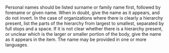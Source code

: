 Personal names should be listed surname or family name first, followed by forename or given name. When in doubt, give the name as it appears, and do not invert. In the case of organizations where there is clearly a hierarchy present, list the parts of the hierarchy from largest to smallest, separated by full stops and a space. If it is not clear whether there is a hierarchy present, or unclear which is the larger or smaller portion of the body, give the name as it appears in the item. The name may be provided in one or more languages.